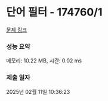 # 단어 필터 - 174760/1 

[문제 링크](https://level.goorm.io/exam/174760/%EB%8B%A8%EC%96%B4-%ED%95%84%ED%84%B0/quiz/1) 

### 성능 요약

메모리: 10.22 MB, 시간: 0.02 ms

### 제출 일자

2025년 02월 11일 10:36:23


